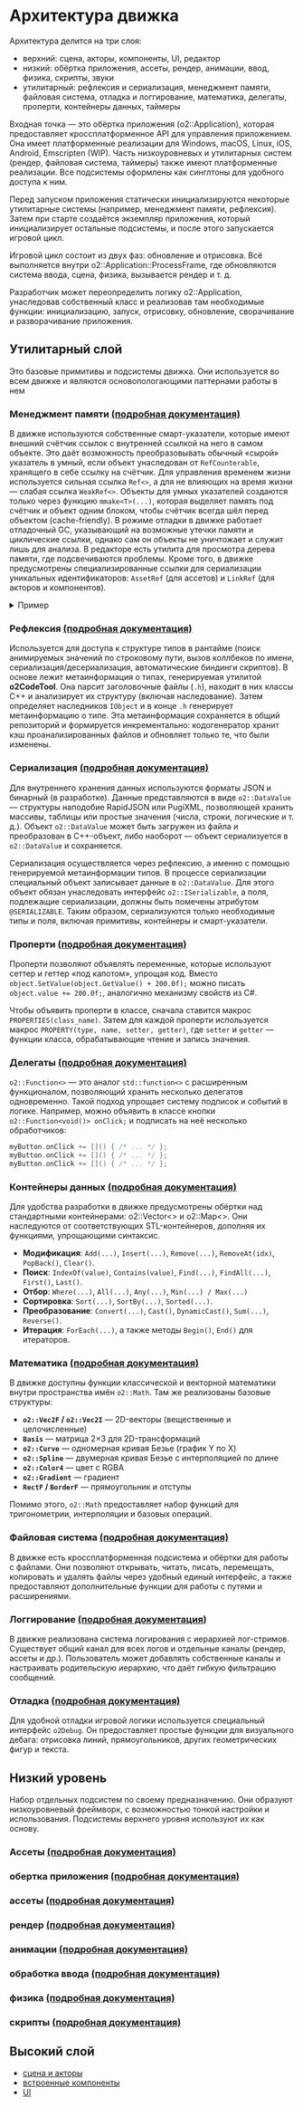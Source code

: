 # Архитектура движка

Архитектура делится на три слоя:

- верхний: сцена, акторы, компоненты, UI, редактор
- низкий: обёртка приложения, ассеты, рендер, анимации, ввод, физика, скрипты, звуки
- утилитарный: рефлексия и сериализация, менеджмент памяти, файловая система, отладка и логгирование, математика, делегаты, проперти, контейнеры данных, таймеры

Входная точка — это обёртка приложения (o2::Application), которая предоставляет кроссплатформенное API для управления приложением. Она имеет платформенные реализации для Windows, macOS, Linux, iOS, Android, Emscripten (WIP). Часть низкоуровневых и утилитарных систем (рендер, файловая система, таймеры) также имеют платформенные реализации. Все подсистемы оформлены как синглтоны для удобного доступа к ним.

Перед запуском приложения статически инициализируются некоторые утилитарные системы (например, менеджмент памяти, рефлексия). Затем при старте создаётся экземпляр приложения, который инициализирует остальные подсистемы, и после этого запускается игровой цикл.

Игровой цикл состоит из двух фаз: обновление и отрисовка. Всё выполняется внутри o2::Application::ProcessFrame, где обновляются система ввода, сцена, физика, вызывается рендер и т. д.

Разработчик может переопределить логику o2::Application, унаследовав собственный класс и реализовав там необходимые функции: инициализацию, запуск, отрисовку, обновление, сворачивание и разворачивание приложения.

## Утилитарный слой

Это базовые примитивы и подсистемы движка. Они используется во всем движке и являются основопологающими паттернами работы в нем

### Менеджмент памяти [(подробная документация)](/Docs/ru/Architecture/Utils/memory.md)

В движке используются собственные смарт-указатели, которые имеют внешний счётчик ссылок с внутренней ссылкой на него в самом объекте. Это даёт возможность преобразовывать обычный «сырой» указатель в умный, если объект унаследован от `RefCounterable`, хранящего в себе ссылку на счётчик. Для управления временем жизни используется сильная ссылка `Ref<>`, а для не влияющих на время жизни — слабая ссылка `WeakRef<>`. Объекты для умных указателей создаются только через функцию `mmake<T>(...)`, которая выделяет память под счётчик и объект одним блоком, чтобы счётчик всегда шёл перед объектом (cache-friendly). В режиме отладки в движке работает отладочный GC, указывающий на возможные утечки памяти и циклические ссылки, однако сам он объекты не уничтожает и служит лишь для анализа. В редакторе есть утилита для просмотра дерева памяти, где подсвечиваются проблемы. Кроме того, в движке предусмотрены специализированные ссылки для сериализации уникальных идентификаторов: `AssetRef` (для ассетов) и `LinkRef` (для акторов и компонентов).

<details>
<summary>Пример</summary>

```C++
class MyObject: o2::RefCounterable 
{};

Ref<MyObject> myObjectSample = mmake<MyObject>(...);
myObjectSample->DoSmth();

WeakRef<MyObject> myWeakObject = WeakRef(myObjectSample);

MyObject* rawObject = myObjectSample.Get();
Ref<MyObject> myObjectSample2 = Ref(rawObject);
```
</details>

### Рефлексия [(подробная документация)](/Docs/ru/Architecture/Utils/reflection.md)

Используется для доступа к структуре типов в рантайме (поиск анимируемых значений по строковому пути, вызов коллбеков по имени, сериализация/десериализация, автоматические биндинги скриптов). В основе лежит метаинформация о типах, генерируемая утилитой **o2CodeTool**. Она парсит заголовочные файлы (`.h`), находит в них классы C++ и анализирует их структуру (включая наследование). Затем определяет наследников `IObject` и в конце `.h` генерирует метаинформацию о типе. Эта метаинформация сохраняется в общий репозиторий и формируется инкрементально: кодогенератор хранит кэш проанализированных файлов и обновляет только те, что были изменены.

### Сериализация [(подробная документация)](/Docs/ru/Architecture/Utils/serialization.md)

Для внутреннего хранения данных используются форматы JSON и бинарный (в разработке). Данные представляются в виде `o2::DataValue` — структуры наподобие RapidJSON или PugiXML, позволяющей хранить массивы, таблицы или простые значения (числа, строки, логические и т. д.). Объект `o2::DataValue` может быть загружен из файла и преобразован в C++-объект, либо наоборот — объект сериализуется в `o2::DataValue` и сохраняется.

Сериализация осуществляется через рефлексию, а именно с помощью генерируемой метаинформации типов. В процессе сериализации специальный объект записывает данные в `o2::DataValue`. Для этого объект обязан унаследовать интерфейс `o2::ISerializable`, а поля, подлежащие сериализации, должны быть помечены атрибутом `@SERIALIZABLE`. Таким образом, сериализуются только необходимые типы и поля, включая примитивы, контейнеры и смарт-указатели.

### Проперти [(подробная документация)](/Docs/ru/Architecture/Utils/properties.md)

Проперти позволяют объявлять переменные, которые используют сеттер и геттер «под капотом», упрощая код. Вместо `object.SetValue(object.GetValue() + 200.0f);` можно писать `object.value += 200.0f;`, аналогично механизму свойств из C#.

Чтобы объявить проперти в классе, сначала ставится макрос `PROPERTIES(class_name)`. Затем для каждой проперти используется макрос `PROPERTY(type, name, setter, getter)`, где `setter` и `getter` — функции класса, обрабатывающие чтение и запись значения.

### Делегаты [(подробная документация)](/Docs/ru/Architecture/Utils/function.md)

`o2::Function<>` — это аналог `std::function<>` с расширенным функционалом, позволяющий хранить несколько делегатов одновременно. Такой подход упрощает систему подписок и событий в логике. Например, можно объявить в классе кнопки `o2::Function<void()> onClick;` и подписать на неё несколько обработчиков:

```cpp
myButton.onClick += []() { /* ... */ };
myButton.onClick += []() { /* ... */ };
myButton.onClick += []() { /* ... */ };
```

### Контейнеры данных [(подробная документация)](/Docs/ru/Architecture/Utils/containers.md)

Для удобства разработки в движке предусмотрены обёртки над стандартными контейнерами: o2::Vector<> и o2::Map<>. Они наследуются от соответствующих STL-контейнеров, дополняя их функциями, упрощающими синтаксис.

- **Модификация**: `Add(...)`, `Insert(...)`, `Remove(...)`, `RemoveAt(idx)`, `PopBack()`, `Clear()`.
- **Поиск**: `IndexOf(value)`, `Contains(value)`, `Find(...)`, `FindAll(...)`, `First()`, `Last()`.
- **Отбор**: `Where(...)`, `All(...)`, `Any(...)`, `Min(...) / Max(...)`
- **Сортировка**: `Sort(...)`, `SortBy(...)`, `Sorted(...)`.
- **Преобразование**: `Convert(...)`, `Cast()`, `DynamicCast()`, `Sum(...)`, `Reverse()`.
- **Итерация**: `ForEach(...)`, а также методы `Begin()`, `End()` для итераторов.

### Математика [(подробная документация)](/Docs/ru/Architecture/Utils/math.md)

В движке доступны функции классической и векторной математики внутри пространства имён `o2::Math`. Там же реализованы базовые структуры:  
- **`o2::Vec2F` / `o2::Vec2I`** — 2D-векторы (вещественные и целочисленные)  
- **`Basis`** — матрица 2×3 для 2D-трансформаций  
- **`o2::Curve`** — одномерная кривая Безье (график Y по X)  
- **`o2::Spline`** — двумерная кривая Безье с интерполяцией по длине  
- **`o2::Color4`** — цвет с RGBA  
- **`o2::Gradient`** — градиент  
- **`RectF` / `BorderF`** — прямоугольник и отступы  

Помимо этого, `o2::Math` предоставляет набор функций для тригонометрии, интерполяции и базовых операций.

### Файловая система [(подробная документация)](/Docs/ru/Architecture/Utils/filesystem.md)

В движке есть кроссплатформенная подсистема и обёртки для работы с файлами. Они позволяют открывать, читать, писать, перемещать, копировать и удалять файлы через удобный единый интерфейс, а также предоставляют дополнительные функции для работы с путями и расширениями.

### Логгирование [(подробная документация)](/Docs/ru/Architecture/Utils/logging.md)

В движке реализована система логирования с иерархией лог-стримов. Существует общий канал для всех логов и отдельные каналы (рендер, ассеты и др.). Пользователь может добавлять собственные каналы и настраивать родительскую иерархию, что даёт гибкую фильтрацию сообщений.

### Отладка [(подробная документация)](/Docs/ru/Architecture/Utils/debug.md)

Для удобной отладки игровой логики используется специальный интерфейс `o2Debug`. Он предоставляет простые функции для визуального дебага: отрисовка линий, прямоугольников, других геометрических фигур и текста.

## Низкий уровень

Набор отдельных подсистем по своему предназначению. Они образуют низкоуровневый фреймворк, с возможностью тонкой настройки и использования. Подсистемы верхнего уровня используют их как основу.

### Ассеты [(подробная документация)](/Docs/ru/Architecture/LowLevel/assets.md)

### обертка приложения [(подробная документация)](/Docs/ru/Architecture/LowLevel/application.md)
### ассеты [(подробная документация)](/Docs/ru/Architecture/LowLevel/assets.md)
### рендер [(подробная документация)](/Docs/ru/Architecture/LowLevel/render.md)
### анимации [(подробная документация)](/Docs/ru/Architecture/LowLevel/animations.md)
### обработка ввода [(подробная документация)](/Docs/ru/Architecture/LowLevel/input.md)
### физика [(подробная документация)](/Docs/ru/Architecture/LowLevel/physics.md)
### скрипты [(подробная документация)](/Docs/ru/Architecture/LowLevel/scripting.md)

## Высокий слой
- [сцена и акторы](/Docs/ru/Architecture/HighLevel/scene.md)
- [встроенные компоненты](/Docs/ru/Architecture/HighLevel/components.md)
- [UI](/Docs/ru/Architecture/HighLevel/ui.md)
